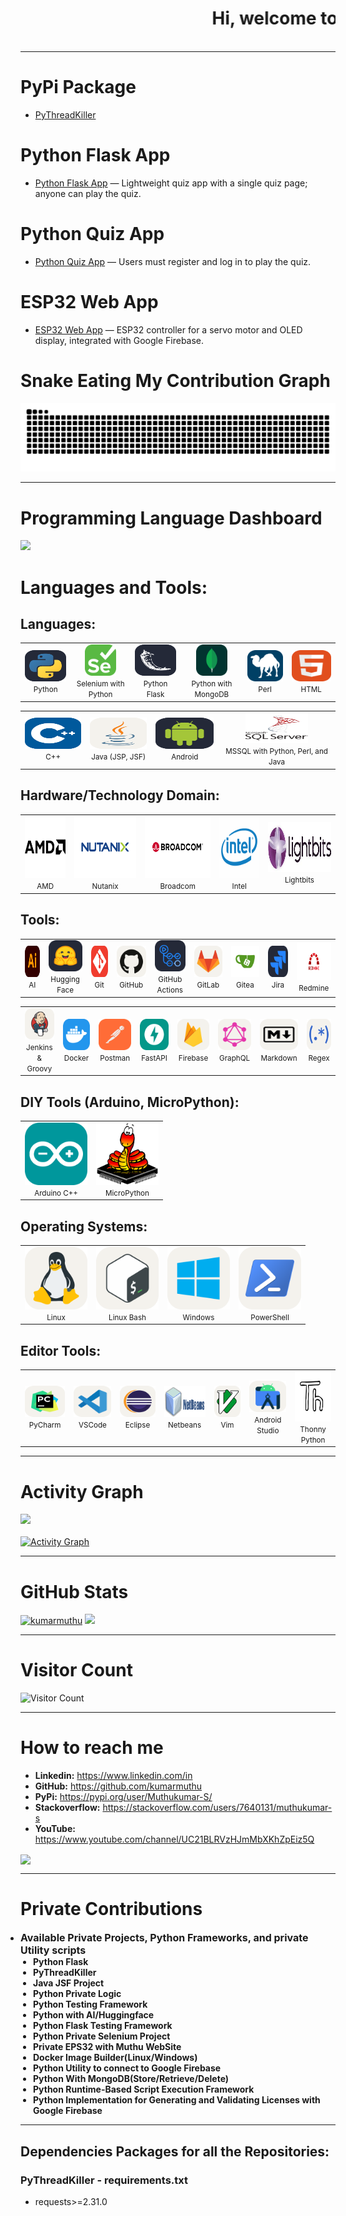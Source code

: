 <marquee scrolldelay="0" scrollamount="8">
    <h1><strong>Hi, welcome to kumarmuthu GitHub 👋...</strong></h1>
</marquee>
<hr>
<div>
  <h1 align="left"><strong>PyPi Package</strong></h1>
    <ul>
        <li><a href="https://pypi.org/project/PyThreadKiller/" target="_blank">PyThreadKiller</a></li>
    </ul>
</div>
<div>
  <h1 align="left"><strong>Python Flask App</strong></h1>
  <ul>
    <li><a href="https://pythonflaskapps.onrender.com/" target="_blank">Python Flask App</a> — Lightweight quiz app with a single quiz page; anyone can play the quiz.</li>
  </ul>
</div>
<div>
  <h1 align="left"><strong>Python Quiz App</strong></h1>
  <ul>
    <li><a href="https://pythonquizapp.onrender.com/" target="_blank">Python Quiz App</a> — Users must register and log in to play the quiz.</li>
  </ul>
</div>
<div>
  <h1 align="left"><strong>ESP32 Web App</strong></h1>
  <ul>
    <li><a href="https://esp32-firebase-oled-display.web.app/" target="_blank">ESP32 Web App</a> — ESP32 controller for a servo motor and OLED display, integrated with Google Firebase.</li>
  </ul>
</div>
<div>
  <h1 align="left"><strong>Snake Eating My Contribution Graph</strong></h1>
    <img src="https://github.com/kumarmuthu/kumarmuthu/blob/output/github-snake-dark.svg" alt="snake gif">
</div>
<hr>
<div>
  <h1 align="left"><strong>Programming Language Dashboard</strong></h1>
    <a href="https://github.com/kumarmuthu">
    <img src="https://github-readme-stats.vercel.app/api/top-langs/?username=kumarmuthu&theme=tokyonight&layout=compact"/></a>
    <br/>
</div>
<h1 align="left"><strong>Languages and Tools:</strong></h1>
<h2 align="left"><strong>Languages:</strong></h2>
<table border="0">
    <tr>
        <td align="center">
            <img width="100" height="50" src="https://raw.githubusercontent.com/kumarmuthu/MuthuIcon/main/Icons/Python-Dark-1.svg" alt="Python">
            <br><small>Python</small>
        </td>
        <td align="center">
            <img width="50" height="50" src="https://raw.githubusercontent.com/kumarmuthu/MuthuIcon/main/Icons/Selenium.svg" alt="Selenium with Python">
            <br><small>Selenium with Python</small>
        </td>
        <td align="center">
            <img width="100" height="50" src="https://raw.githubusercontent.com/kumarmuthu/MuthuIcon/main/Icons/Flask-Dark.svg" alt="Python Flask">
            <br><small>Python Flask</small>
        </td>
        <td align="center">
            <img width="50" height="50" src="https://raw.githubusercontent.com/kumarmuthu/MuthuIcon/main/Icons/MongoDB.svg" alt="Python with MongoDB">
            <br><small>Python with MongoDB</small>
        </td>
        <td align="center">
            <img width="100" height="50" src="https://raw.githubusercontent.com/kumarmuthu/MuthuIcon/main/Icons/Perl.svg" alt="Perl">
            <br><small>Perl</small>
        </td>
        <td align="center">
            <img width="100" height="50" src="https://raw.githubusercontent.com/kumarmuthu/MuthuIcon/main/Icons/HTML.svg" alt="HTML">
            <br><small>HTML</small>
        </td>
    </tr>
    </table>
    <table border="0">
    <tr>
        <td align="center">
            <img width="100" height="50" src="https://raw.githubusercontent.com/kumarmuthu/MuthuIcon/main/Icons/CPP.svg" alt="C++">
            <br><small>C++</small>
        </td>
        <td align="center">
            <img width="100" height="50" src="https://raw.githubusercontent.com/kumarmuthu/MuthuIcon/main/Icons/Java-Light.svg" alt="Java (JSP, JSF)">
            <br><small>Java (JSP, JSF)</small>
        </td>
        <td align="center">
            <img width="100" height="50" src="https://raw.githubusercontent.com/kumarmuthu/MuthuIcon/main/Icons/Android-Light.svg" alt="Android">
            <br><small>Android</small>
        </td>
        <td align="center">
            <img width="100" height="50" src="https://raw.githubusercontent.com/kumarmuthu/MuthuIcon/main/Icons/MSSQL-Server-Light.svg" alt="MSSQL with Python and Perl">
            <br><small>MSSQL with Python, Perl, and Java</small>
        </td>
    </tr>
</table>
<h2 align="left"><strong>Hardware/Technology Domain:</strong></h2>
<table border="0">
    <tr>
        <td align="center">
            <img width="100" height="100" src="https://raw.githubusercontent.com/kumarmuthu/MuthuIcon/main/Icons/AMD-Dark.svg" alt="AMD">
            <br><small>AMD</small>
        </td>
        <td align="center">
            <img width="150" height="100" src="https://raw.githubusercontent.com/kumarmuthu/MuthuIcon/main/Icons/Nutanix-Light.svg" alt="Nutanix">
            <br><small>Nutanix</small>
        </td>
        <td align="center">
            <img width="150" height="100" src="https://raw.githubusercontent.com/kumarmuthu/MuthuIcon/main/Icons/Broadcom-Light-1.svg" alt="Broadcom">
            <br><small>Broadcom</small>
        </td>
        <td align="center">
            <img width="100" height="100" src="https://raw.githubusercontent.com/kumarmuthu/MuthuIcon/main/Icons/Intel-Light-1.svg" alt="Intel">
            <br><small>Intel</small>
        </td>
        <td align="center">
            <img width="150" height="80" src="https://raw.githubusercontent.com/kumarmuthu/MuthuIcon/main/Icons/Lightbits-Light.png" alt="Lightbits">
            <br><small>Lightbits</small>
        </td>
    </tr>
</table>
<h2 align="left"><strong>Tools:</strong></h2>
<table border="0">
    <tr>
        <td align="center">
            <img width="100" height="50" src="https://raw.githubusercontent.com/kumarmuthu/MuthuIcon/main/Icons/Illustrator.svg" alt="AI">
            <br><small>AI</small>
        </td>
        <td align="center">
            <img width="100" height="50" src="https://raw.githubusercontent.com/kumarmuthu/MuthuIcon/main/Icons/Huggingface-Light.svg" alt="Hugging Face">
            <br><small>Hugging Face</small>
        </td>
        <td align="center">
            <img width="100" height="50" src="https://raw.githubusercontent.com/kumarmuthu/MuthuIcon/main/Icons/Git.svg" alt="Git">
            <br><small>Git</small>
        </td>
        <td align="center">
            <img width="100" height="50" src="https://raw.githubusercontent.com/kumarmuthu/MuthuIcon/main/Icons/Github-Light.svg" alt="GitHub">
            <br><small>GitHub</small>
        </td>
        <td align="center">
            <img width="100" height="50" src="https://raw.githubusercontent.com/kumarmuthu/MuthuIcon/main/Icons/GithubActions-Dark.svg" alt="GitHub Actions">
            <br><small>GitHub Actions</small>
        </td>
        <td align="center">
            <img width="100" height="50" src="https://raw.githubusercontent.com/kumarmuthu/MuthuIcon/main/Icons/GitLab-Light.svg" alt="GitLab">
            <br><small>GitLab</small>
        </td>
        <td align="center">
            <img width="150" height="50" src="https://raw.githubusercontent.com/kumarmuthu/MuthuIcon/main/Icons/Gitea-Light-1.svg" alt="Gitea">
            <br><small>Gitea</small>
        </td>
        <td align="center">
            <img width="100" height="50" src="https://raw.githubusercontent.com/kumarmuthu/MuthuIcon/main/Icons/Jira-Light.svg" alt="Jira">
            <br><small>Jira</small>
        </td>
        <td align="center">
            <img width="100" height="60" src="https://raw.githubusercontent.com/kumarmuthu/MuthuIcon/main/Icons/Redmine-Light-1.svg" alt="Redmine">
            <br><small>Redmine</small>
        </td>
    </tr>
</table>
<table border="0">
    <tr>
        <td align="center">
            <img width="100" height="50" src="https://raw.githubusercontent.com/kumarmuthu/MuthuIcon/main/Icons/Jenkins-Light.svg" alt="Jenkins & Groovy">
            <br><small>Jenkins & Groovy</small>
        </td>
        <td align="center">
            <img width="100" height="50" src="https://raw.githubusercontent.com/kumarmuthu/MuthuIcon/main/Icons/Docker.svg" alt="Docker">
            <br><small>Docker</small>
        </td>
        <td align="center">
            <img width="100" height="50" src="https://raw.githubusercontent.com/kumarmuthu/MuthuIcon/main/Icons/Postman.svg" alt="Postman">
            <br><small>Postman</small>
        </td>
        <td align="center">
            <img width="100" height="50" src="https://raw.githubusercontent.com/kumarmuthu/MuthuIcon/main/Icons/FastAPI.svg" alt="FastAPI">
            <br><small>FastAPI</small>
        </td>
        <td align="center">
            <img width="100" height="50" src="https://raw.githubusercontent.com/kumarmuthu/MuthuIcon/main/Icons/Firebase-Light.svg" alt="Firebase">
            <br><small>Firebase</small>
        </td>
        <td align="center">
            <img width="100" height="50" src="https://raw.githubusercontent.com/kumarmuthu/MuthuIcon/main/Icons/GraphQL-Light.svg" alt="GraphQL">
            <br><small>GraphQL</small>
        </td>
        <td align="center">
            <img width="100" height="50" src="https://raw.githubusercontent.com/kumarmuthu/MuthuIcon/main/Icons/Markdown-Light.svg" alt="Markdown">
            <br><small>Markdown</small>
        </td>
        <td align="center">
            <img width="100" height="50" src="https://raw.githubusercontent.com/kumarmuthu/MuthuIcon/main/Icons/Regex-Light.svg" alt="Regex">
            <br><small>Regex</small>
        </td>
    </tr>
</table>
<h2 align="left"><strong>DIY Tools (Arduino, MicroPython):</strong></h2>
<table border="0">
    <tr>
        <td align="center">
            <img width="100" height="100" src="https://raw.githubusercontent.com/kumarmuthu/MuthuIcon/main/Icons/Arduino.svg" alt="Arduino C++">
            <br><small>Arduino C++</small>
        </td>
        <td align="center">
            <img width="100" height="100" src="https://raw.githubusercontent.com/kumarmuthu/MuthuIcon/main/Icons/MicroPython-Light.svg" alt="MicroPython">
            <br><small>MicroPython</small>
        </td>
    </tr>
</table>
<h2 align="left"><strong>Operating Systems:</strong></h2>
<table border="0">
    <tr>
        <td align="center">
            <img width="100" height="100" src="https://raw.githubusercontent.com/kumarmuthu/MuthuIcon/main/Icons/Linux-Light.svg" alt="Linux">
            <br><small>Linux</small>
        </td>
        <td align="center">
            <img width="100" height="100" src="https://raw.githubusercontent.com/kumarmuthu/MuthuIcon/main/Icons/Bash-Light.svg" alt="Linux Bash">
            <br><small>Linux Bash</small>
        </td>
        <td align="center">
            <img width="100" height="100" src="https://raw.githubusercontent.com/kumarmuthu/MuthuIcon/main/Icons/Windows-Light.svg" alt="Windows">
            <br><small>Windows</small>
        </td>
        <td align="center">
            <img width="100" height="100" src="https://raw.githubusercontent.com/kumarmuthu/MuthuIcon/main/Icons/Powershell-Light.svg" alt="PowerShell">
            <br><small>PowerShell</small>
        </td>
    </tr>
</table>
<h2 align="left"><strong>Editor Tools:</strong></h2>
<table border="0">
    <tr>
        <td align="center">
            <img width="100" height="50" src="https://raw.githubusercontent.com/kumarmuthu/MuthuIcon/main/Icons/PyCharm-Light.svg" alt="PyCharm">
            <br><small>PyCharm</small>
        </td>
        <td align="center">
            <img width="100" height="50" src="https://raw.githubusercontent.com/kumarmuthu/MuthuIcon/main/Icons/VSCode-Light.svg" alt="VSCode">
            <br><small>VSCode</small>
        </td>
        <td align="center">
            <img width="100" height="50" src="https://raw.githubusercontent.com/kumarmuthu/MuthuIcon/main/Icons/Eclipse-Light.svg" alt="Eclipse">
            <br><small>Eclipse</small>
        </td>
        <td align="center">
            <img width="100" height="50" src="https://raw.githubusercontent.com/kumarmuthu/MuthuIcon/main/Icons/Netbeans-Light-2.svg" alt="Netbeans">
            <br><small>Netbeans</small>
        </td>
        <td align="center">
            <img width="100" height="50" src="https://raw.githubusercontent.com/kumarmuthu/MuthuIcon/main/Icons/VIM-Light.svg" alt="Vim">
            <br><small>Vim</small>
        </td>
            <td align="center">
            <img width="100" height="50" src="https://raw.githubusercontent.com/kumarmuthu/MuthuIcon/main/Icons/AndroidStudio-Light.svg" alt="Android Studio">
            <br><small>Android Studio</small>
        </td>
            <td align="center">
            <img width="100" height="80" src="https://raw.githubusercontent.com/kumarmuthu/MuthuIcon/main/Icons/Thonny-Python-Light.svg" alt="Thonny">
            <br><small>Thonny Python</small>
        </td>
    </tr>
</table>
<hr>
<div>
  <h1 align="left"><strong>Activity Graph</strong></h1>
      <a href="https://github.com/kumarmuthu">
          <img src="https://github-profile-summary-cards.vercel.app/api/cards/profile-details?username=kumarmuthu&theme=tokyonight"/></a>
      <br/>
      <br/>
      <a href="https://github.com/kumarmuthu">
        <img alt="Activity Graph" src="https://github-readme-activity-graph.vercel.app/graph?username=kumarmuthu&theme=redical&hide_border=true" width="800" height="350"/></a>
</div>
<hr>
<div>
  <h1 align="left"><strong>GitHub Stats</strong></h1>
    <a href="https://github.com/kumarmuthu"><img src="https://github-readme-streak-stats.herokuapp.com?user=kumarmuthu&theme=neon-dark&date_format=M%20j%5B%2C%20Y%5D" alt="kumarmuthu" width=49% height=auto/></a>
    <a href="https://github.com/kumarmuthu"><img src="https://github-readme-stats.vercel.app/api?username=kumarmuthu&show_icons=true&theme=tokyonight" width=49% height=auto/></a>
</div>

<hr>
<div>
<h1 align="left"><strong>Visitor Count</strong></h1>
<img src="https://profile-counter.glitch.me/{kumarmuthu}/count.svg" alt="Visitor Count">
</div>
<hr>
<div>
  <h1 align="left"><strong>How to reach me</strong></h1>
  <ul>
    <li><strong>Linkedin:</strong> <a href="https://www.linkedin.com/in" target="_blank">https://www.linkedin.com/in</a></li>
    <li><strong>GitHub:</strong> <a href="https://github.com/kumarmuthu" target="_blank">https://github.com/kumarmuthu</a></li>
    <li><strong>PyPi:</strong> <a href="https://pypi.org/user/Muthukumar-S/" target="_blank">https://pypi.org/user/Muthukumar-S/</a></li>
    <li><strong>Stackoverflow:</strong> <a href="https://stackoverflow.com/users/7640131/muthukumar-s" target="_blank">https://stackoverflow.com/users/7640131/muthukumar-s</a></li>
    <li><strong>YouTube:</strong> <a href="https://www.youtube.com/channel/UC21BLRVzHJmMbXKhZpEiz5Q" target="_blank">https://www.youtube.com/channel/UC21BLRVzHJmMbXKhZpEiz5Q</a></li>
  </ul>
</div>
<!--
<div>
  <a href="mailto:EMAIL" target="_blank">
    <img align=center width=100% src="https://readme-typing-svg.herokuapp.com?font=Sora&color=%2336BCF7&center=true&vCenter=true&width=450%&lines=EMAIL"/>
</div>
-->
<div>
    <a><img align=center width=40% src="https://readme-typing-svg.herokuapp.com?font=Sora&color=%232CF7E4&center=true&vCenter=true&width=450%&lines=(%2B91)+000-000-0000"/></a>
</div>
<hr>
<div>
  <h1 align="left"><strong>Private Contributions</strong></h1>
  <ul style="list-style-type: disc; padding-left: 0; margin-top: 0; margin-bottom: 0;">
    <li><strong><span style="font-size: 16px;">Available Private Projects, Python Frameworks, and private Utility scripts</span></strong></li>
    <ul style="list-style-type: disc; padding-left: 20px; margin-top: 0; margin-bottom: 0;">
      <li><strong>Python Flask</strong></li>
      <li><strong>PyThreadKiller</strong></li>
      <li><strong>Java JSF Project</strong></li>
      <li><strong>Python Private Logic</strong></li>
      <li><strong>Python Testing Framework</strong></li>
      <li><strong>Python with AI/Huggingface</strong></li>
      <li><strong>Python Flask Testing Framework</strong></li>
      <li><strong>Python Private Selenium Project</strong></li>
      <li><strong>Private EPS32 with Muthu WebSite</strong></li>
      <li><strong>Docker Image Builder(Linux/Windows)</strong></li>
      <li><strong>Python Utility to connect to Google Firebase</strong></li>
      <li><strong>Python With MongoDB(Store/Retrieve/Delete)</strong></li>
      <li><strong>Python Runtime-Based Script Execution Framework</strong></li>
      <li><strong>Python Implementation for Generating and Validating Licenses with Google Firebase</strong></li>
    </ul>
  </ul>
</div>
<hr>
<!-- # (![snake gif]&#40;https://github.com/kumarmuthu/kumarmuthu/blob/output/github-snake-dark.svg&#41;) -->
<!-- Dependencies Packages for all the Repositories -->
<!-- Dependencies will be inserted here by GitHub Actions -->
<!-- ## Dependencies -->

## Dependencies Packages for all the Repositories:

### PyThreadKiller - requirements.txt
- requests>=2.31.0

